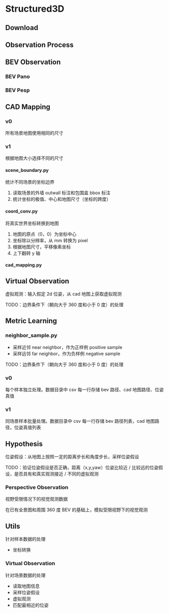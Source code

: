 # Structured3D

## Download

## Observation Process

## BEV Observation

### BEV Pano

### BEV Pesp



## CAD Mapping

### v0

所有场景地图使用相同的尺寸

### v1

根据地图大小选择不同的尺寸

#### scene_boundary.py

统计不同场景的坐标边界
1. 读取场景的外墙 outwall 标注和包围盒 bbox 标注
2. 统计坐标的极值、中心和地图尺寸（坐标的跨度）

#### coord_conv.py

将真实世界坐标转换到地图
1. 地图的原点（0，0）为坐标中心
2. 坐标除以分辨率，从 mm 转换为 pixel
3. 根据地图尺寸，平移像素坐标
4. 上下翻转 y 轴

#### cad_mapping.py

## Virtual Observation

虚拟观测：输入假定 2d 位姿，从 cad 地图上获取虚拟观测

TODO：边界条件下（朝向大于 360 度和小于 0 度）的处理

## Metric Learning

### neighbor_sample.py
- 采样近邻 near neighbor，作为正样例 positive sample
- 采样远邻 far neighbor，作为负样例 negative sample

TODO：边界条件下（朝向大于 360 度和小于 0 度）的处理

### v0 

每个样本独立处理。数据目录中 csv 每一行存储 bev 路径、cad 地图路径、位姿真值


### v1

同场景样本批量处理。数据目录中 csv 每一行存储 bev 路径列表，cad 地图路径，位姿真值列表

## Hypothesis

位姿假设：从地图上按照一定的距离步长和角度步长，采样位姿假设

TODO：验证位姿假设是否正确，距离（x,y,yaw）位姿比较近 / 比较远的位姿假设，是否具有和真实观测接近 / 不同的虚拟观测








### Perspective Observation

视野受限情况下的视觉观测数据

在已有全景图和周围 360 度 BEV 的基础上，模拟受限视野下的视觉观测

## Utils

针对样本数据的处理

- 坐标转换

### Virtual Observation

针对场景数据的处理

- 读取地图信息
- 采样位姿假设
- 虚拟观测
- 匹配最相近的位姿
